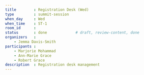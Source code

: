 ```yaml
---
title        : Registration Desk (Wed)
type         : summit-session
when_day     : Wed
when_time    : ST-1
room_id      :
status       : done             # draft, review-content, done
organizers   :
    - Jemma Davis-Smith
participants :
    - Marjorie Mohammad
    - Ann-Marie Grace
    - Robert Grace
description  : Registration desk management
---
```


